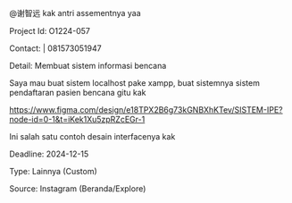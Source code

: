 @谢智远 kak antri assementnya yaa

Project Id: O1224-057

Contact: | 081573051947

Detail: Membuat sistem informasi bencana

Saya mau buat sistem localhost pake xampp, buat sistemnya sistem pendaftaran pasien bencana gitu kak

https://www.figma.com/design/e18TPX2B6g73kGNBXhKTev/SISTEM-IPE?node-id=0-1&t=iKek1Xu5zpRZcEGr-1 

Ini salah satu contoh desain interfacenya kak

Deadline: 2024-12-15

Type: Lainnya (Custom)

Source: Instagram (Beranda/Explore)